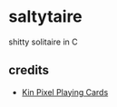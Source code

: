 # saltytaire

shitty solitaire in C

## credits

- [Kin Pixel Playing Cards](https://the-wild-kin.itch.io/kin-pixel-playing-cards)
